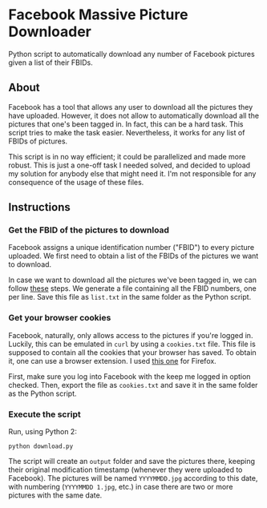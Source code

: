 # Facebook Massive Picture Downloader

Python script to automatically download any number of Facebook pictures given a list of their FBIDs.

## About

Facebook has a tool that allows any user to download all the pictures they have uploaded. However, it does not allow to automatically download all the pictures that one's been tagged in. In fact, this can be a hard task. This script tries to make the task easier. Nevertheless, it works for any list of FBIDs of pictures.

This script is in no way efficient; it could be parallelized and made more robust. This is just a one-off task I needed solved, and decided to upload my solution for anybody else that might need it. I'm not responsible for any consequence of the usage of these files.

## Instructions

### Get the FBID of the pictures to download

Facebook assigns a unique identification number ("FBID") to every picture uploaded. We first need to obtain a list of the FBIDs of the pictures we want to download.

In case we want to download all the pictures we've been tagged in, we can follow [these](https://github.com/gnmerritt/gnmerritt.net/issues/1#issuecomment-407623247) steps. We generate a file containing all the FBID numbers, one per line. Save this file as `list.txt` in the same folder as the Python script.

### Get your browser cookies

Facebook, naturally, only allows access to the pictures if you're logged in. Luckily, this can be emulated in `curl` by using a `cookies.txt` file. This file is supposed to contain all the cookies that your browser has saved. To obtain it, one can use a browser extension. I used [this one](https://addons.mozilla.org/en-US/firefox/addon/cookies-txt/) for Firefox.

First, make sure you log into Facebook with the keep me logged in option checked. Then, export the file as `cookies.txt` and save it in the same folder as the Python script.

### Execute the script

Run, using Python 2:

    python download.py

The script will create an `output` folder and save the pictures there, keeping their original modification timestamp (whenever they were uploaded to Facebook). The pictures will be named `YYYYMMDD.jpg` according to this date, with numbering (`YYYYMMDD 1.jpg`, etc.) in case there are two or more pictures with the same date.